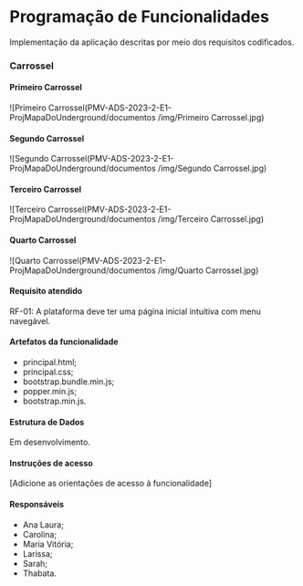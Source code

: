 # Programação de Funcionalidades

Implementação da aplicação descritas por meio dos requisitos codificados. 

### Carrossel

#### Primeiro Carrossel

![Primeiro Carrossel(PMV-ADS-2023-2-E1-ProjMapaDoUnderground/documentos
/img/Primeiro Carrossel.jpg)

#### Segundo Carrossel

![Segundo Carrossel(PMV-ADS-2023-2-E1-ProjMapaDoUnderground/documentos
/img/Segundo Carrossel.jpg)

#### Terceiro Carrossel

![Terceiro Carrossel(PMV-ADS-2023-2-E1-ProjMapaDoUnderground/documentos
/img/Terceiro Carrossel.jpg)

#### Quarto Carrossel

![Quarto Carrossel(PMV-ADS-2023-2-E1-ProjMapaDoUnderground/documentos
/img/Quarto Carrossel.jpg)


#### Requisito atendido

RF-01: A plataforma deve ter uma página inicial intuitiva com menu navegável.


#### Artefatos da funcionalidade

- principal.html;
- principal.css;
- bootstrap.bundle.min.js;
- popper.min.js;
- bootstrap.min.js.

#### Estrutura de Dados

Em desenvolvimento.

#### Instruções de acesso

[Adicione as orientações de acesso à funcionalidade]


#### Responsáveis

- Ana Laura;
- Carolina;
- Maria Vitória;
- Larissa;
- Sarah;
- Thabata.

